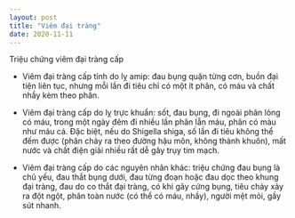 ```yaml
---
layout: post
title: "Viêm đại tràng"
date: 2020-11-11
---
```

 Triệu chứng viêm đại tràng cấp

* Viêm đại tràng cấp tính do lỵ amip: đau bụng quặn từng cơn, buồn đại tiện liên tục, nhưng mỗi lần đi tiêu chỉ có một ít phân, có máu và chất nhầy kèm theo phân.

* Viêm đại tràng cấp do lỵ trực khuẩn: sốt, đau bụng, đi ngoài phân lỏng có máu, trong một ngày đêm đi nhiều lần phân lẫn máu, phân có màu như máu cá. Đặc biệt, nếu do Shigella shiga, số lần đi tiêu không thể đếm được (phân chảy ra theo đường hậu môn, không thành khuôn), mất nước và chất điện giải nhiều rất dễ gây trụy tim mạch.

* Viêm đại tràng cấp do các nguyên nhân khác: triệu chứng đau bụng là chủ yếu, đau thắt bụng dưới, đau từng đoạn hoặc đau dọc theo khung đại tràng, đau do co thắt đại tràng, có khi gây cứng bụng, tiêu chảy xảy ra đột ngột, phân toàn nước (có thể có máu, nhầy), người mệt mỏi, gầy sút nhanh.
